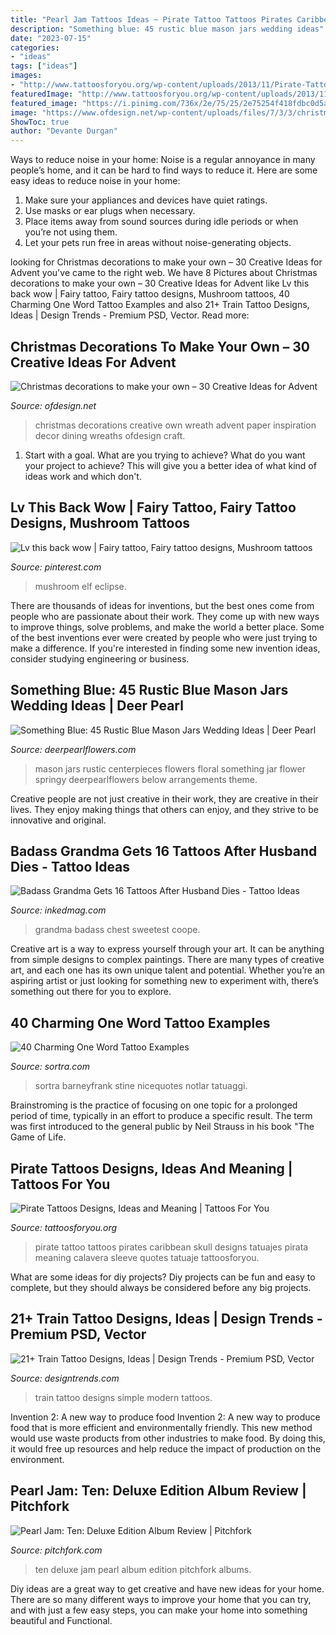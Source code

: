 ```yaml
---
title: "Pearl Jam Tattoos Ideas ~ Pirate Tattoo Tattoos Pirates Caribbean Skull Designs Tatuajes Pirata Meaning Calavera Sleeve Quotes Tatuaje Tattoosforyou"
description: "Something blue: 45 rustic blue mason jars wedding ideas"
date: "2023-07-15"
categories:
- "ideas"
tags: ["ideas"]
images:
- "http://www.tattoosforyou.org/wp-content/uploads/2013/11/Pirate-Tattoo-752x1024.jpg"
featuredImage: "http://www.tattoosforyou.org/wp-content/uploads/2013/11/Pirate-Tattoo-752x1024.jpg"
featured_image: "https://i.pinimg.com/736x/2e/75/25/2e75254f418fdbc0d5a527c2ec202a64--green-fairy-full-back-tattoos.jpg"
image: "https://www.ofdesign.net/wp-content/uploads/files/7/3/3/christmas-decorations-to-make-your-own-30-creative-ideas-for-advent-22-733.jpg"
ShowToc: true
author: "Devante Durgan"
---
```



Ways to reduce noise in your home:
Noise is a regular annoyance in many people’s home, and it can be hard to find ways to reduce it. Here are some easy ideas to reduce noise in your home:
1. Make sure your appliances and devices have quiet ratings.
2. Use masks or ear plugs when necessary.
3. Place items away from sound sources during idle periods or when you’re not using them.
4. Let your pets run free in areas without noise-generating objects.

	

		
looking for Christmas decorations to make your own – 30 Creative Ideas for Advent you've came to the right web. We have 8 Pictures about Christmas decorations to make your own – 30 Creative Ideas for Advent like Lv this back wow | Fairy tattoo, Fairy tattoo designs, Mushroom tattoos, 40 Charming One Word Tattoo Examples and also 21+ Train Tattoo Designs, Ideas | Design Trends - Premium PSD, Vector. Read more:
		
    
## Christmas Decorations To Make Your Own – 30 Creative Ideas For Advent

<img loading=lazy src="https://www.ofdesign.net/wp-content/uploads/files/7/3/3/christmas-decorations-to-make-your-own-30-creative-ideas-for-advent-22-733.jpg" onerror="this.onerror=null;this.src='https://tse2.mm.bing.net/th?id=OIP.2TsyGzNGVFMv6Q3q3kgRCAHaLm&amp;pid=15.1';" alt="Christmas decorations to make your own – 30 Creative Ideas for Advent">

_Source: ofdesign.net_

>christmas decorations creative own wreath advent paper inspiration decor dining wreaths ofdesign craft. 

	

1. Start with a goal. What are you trying to achieve? What do you want your project to achieve? This will give you a better idea of what kind of ideas work and which don't. 

    
## Lv This Back Wow | Fairy Tattoo, Fairy Tattoo Designs, Mushroom Tattoos

<img loading=lazy src="https://i.pinimg.com/736x/2e/75/25/2e75254f418fdbc0d5a527c2ec202a64--green-fairy-full-back-tattoos.jpg" onerror="this.onerror=null;this.src='https://tse2.mm.bing.net/th?id=OIP.y6V0db_7U_4ye2X1XNhyxwHaKj&amp;pid=15.1';" alt="Lv this back wow | Fairy tattoo, Fairy tattoo designs, Mushroom tattoos">

_Source: pinterest.com_

>mushroom elf eclipse. 

	

There are thousands of ideas for inventions, but the best ones come from people who are passionate about their work. They come up with new ways to improve things, solve problems, and make the world a better place. Some of the best inventions ever were created by people who were just trying to make a difference. If you're interested in finding some new invention ideas, consider studying engineering or business.

    
## Something Blue: 45 Rustic Blue Mason Jars Wedding Ideas | Deer Pearl

<img loading=lazy src="http://www.deerpearlflowers.com/wp-content/uploads/2015/07/Springy-floral-centerpieces-in-blue-mason-jars.jpg" onerror="this.onerror=null;this.src='https://tse2.mm.bing.net/th?id=OIP.IihSMT0YSgYy6veuEZNKfwHaLH&amp;pid=15.1';" alt="Something Blue: 45 Rustic Blue Mason Jars Wedding Ideas | Deer Pearl">

_Source: deerpearlflowers.com_

>mason jars rustic centerpieces flowers floral something jar flower springy deerpearlflowers below arrangements theme. 

	

Creative people are not just creative in their work, they are creative in their lives. They enjoy making things that others can enjoy, and they strive to be innovative and original.

    
## Badass Grandma Gets 16 Tattoos After Husband Dies - Tattoo Ideas

<img loading=lazy src="https://www.inkedmag.com/.image/c_limit%2Ccs_srgb%2Cfl_progressive%2Cq_auto:good%2Cw_700/MTU5NDkyNTUwMjE2OTE4Mjg5/0_pay-tattooed-great-grandma-2.jpg" onerror="this.onerror=null;this.src='https://tse3.mm.bing.net/th?id=OIP.68cX_STc2i7Q4UBxm9tpkwHaLH&amp;pid=15.1';" alt="Badass Grandma Gets 16 Tattoos After Husband Dies - Tattoo Ideas">

_Source: inkedmag.com_

>grandma badass chest sweetest coope. 

	

Creative art is a way to express yourself through your art. It can be anything from simple designs to complex paintings. There are many types of creative art, and each one has its own unique talent and potential. Whether you’re an aspiring artist or just looking for something new to experiment with, there’s something out there for you to explore.

    
## 40 Charming One Word Tattoo Examples

<img loading=lazy src="https://www.sortra.com/wp-content/uploads/2014/11/one-word-tattoo05.jpg" onerror="this.onerror=null;this.src='https://tse3.mm.bing.net/th?id=OIP.55OHJvqn9hxUrGkmuc1yIgHaHa&amp;pid=15.1';" alt="40 Charming One Word Tattoo Examples">

_Source: sortra.com_

>sortra barneyfrank stine nicequotes notlar tatuaggi. 

	

Brainstroming is the practice of focusing on one topic for a prolonged period of time, typically in an effort to produce a specific result. The term was first introduced to the general public by Neil Strauss in his book "The Game of Life.

    
## Pirate Tattoos Designs, Ideas And Meaning | Tattoos For You

<img loading=lazy src="http://www.tattoosforyou.org/wp-content/uploads/2013/11/Pirate-Tattoo-752x1024.jpg" onerror="this.onerror=null;this.src='https://tse3.mm.bing.net/th?id=OIP.Z7KBHJPuXlfASvJM1HO6cAHaKF&amp;pid=15.1';" alt="Pirate Tattoos Designs, Ideas and Meaning | Tattoos For You">

_Source: tattoosforyou.org_

>pirate tattoo tattoos pirates caribbean skull designs tatuajes pirata meaning calavera sleeve quotes tatuaje tattoosforyou. 

	

What are some ideas for diy projects?
Diy projects can be fun and easy to complete, but they should always be considered before any big projects.

    
## 21+ Train Tattoo Designs, Ideas | Design Trends - Premium PSD, Vector

<img loading=lazy src="https://images.designtrends.com/wp-content/uploads/2016/09/01171531/Modern-Train-Tattoo.jpg" onerror="this.onerror=null;this.src='https://tse4.mm.bing.net/th?id=OIP.WHavTvBsUtWeYaLgVz8kHgHaIV&amp;pid=15.1';" alt="21+ Train Tattoo Designs, Ideas | Design Trends - Premium PSD, Vector">

_Source: designtrends.com_

>train tattoo designs simple modern tattoos. 

	

Invention 2: A new way to produce food
Invention 2: A new way to produce food that is more efficient and environmentally friendly. This new method would use waste products from other industries to make food. By doing this, it would free up resources and help reduce the impact of production on the environment.

    
## Pearl Jam: Ten: Deluxe Edition Album Review | Pitchfork

<img loading=lazy src="https://media.pitchfork.com/photos/5929a35bb1335d7bf16986f5/1:1/w_600/5b47588a.jpg" onerror="this.onerror=null;this.src='https://tse1.mm.bing.net/th?id=OIP.ae8XLRMuIMOlM2okE9BPmgHaHa&amp;pid=15.1';" alt="Pearl Jam: Ten: Deluxe Edition Album Review | Pitchfork">

_Source: pitchfork.com_

>ten deluxe jam pearl album edition pitchfork albums. 

	

Diy ideas are a great way to get creative and have new ideas for your home. There are so many different ways to improve your home that you can try, and with just a few easy steps, you can make your home into something beautiful and Functional.

